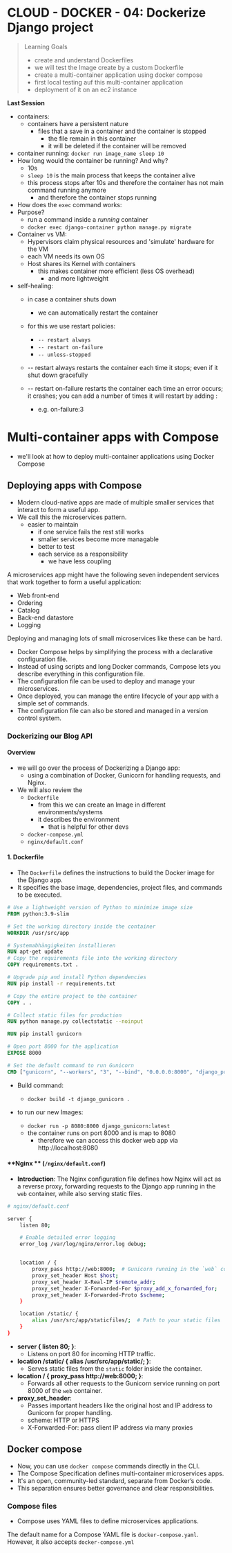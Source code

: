 # CLOUD - DOCKER - 04: Dockerize Django project

> Learning Goals
>- create and understand Dockerfiles
>- we will test the Image create by a custom Dockerfile
>- create a multi-container application using docker compose
>- first local testing auf this multi-container application
>- deployment of it on an ec2 instance


**Last Session**

- containers:
    - containers have a persistent nature
        - files that a save in a container and the container is stopped
            - the file remain in this container
            - it will be deleted if the container will be removed
- container running: `docker run image_name sleep 10`
- How long would the container be running? And why?
    - 10s
    - `sleep 10` is the main process that keeps the container alive
    - this process stops after 10s and therefore the container has not main command running anymore
        - and therefore the container stops running
- How does the `exec` command works:
- Purpose? 
    - run a command inside a *running* container
    - `docker exec django-container python manage.py migrate` 
- Container vs VM:
    - Hypervisors claim physical resources and 'simulate' hardware for the VM
    - each VM needs its own OS
    - Host shares its Kernel with containers
        - this makes container more efficient (less OS overhead)
            - and more lightweight
- self-healing:
    - in case a container shuts down
        - we can automatically restart the container
    - for this we use restart policies:
        - `-- restart always`
        - `-- restart on-failure`
        - `-- unless-stopped`


    - -- restart always restarts the container each time it stops; even if it shut down gracefully
    - -- restart on-failure restarts the container each time an error occurs; it crashes; you can add a number of times it will restart by adding :<num>
        - e.g. on-failure:3


# Multi-container apps with Compose

- we'll look at how to deploy multi-container applications using Docker Compose

## Deploying apps with Compose

- Modern cloud-native apps are made of multiple smaller services that interact to form a useful app.
- We call this the microservices pattern.
    - easier to maintain
        - if one service fails the rest still works
        - smaller services become more managable
        - better to test
        - each service as a responsibility
            - we have less coupling

A microservices app might have the following seven independent services that work together to form a useful application:

- Web front-end
- Ordering
- Catalog
- Back-end datastore
- Logging

Deploying and managing lots of small microservices like these can be hard.

- Docker Compose helps by simplifying the process with a declarative configuration file.
- Instead of using scripts and long Docker commands, Compose lets you describe everything in this configuration file.
- The configuration file can be used to deploy and manage your microservices.
- Once deployed, you can manage the entire lifecycle of your app with a simple set of commands.
- The configuration file can also be stored and managed in a version control system.

### Dockerizing our Blog API

#### Overview
- we will go over the process of Dockerizing a Django app:
    - using a combination of Docker, Gunicorn for handling requests, and Nginx.
- We will also review the
    - `Dockerfile`
        - from this we can create an Image in different environments/systems
        - it describes the environment
            - that is helpful for other devs
    - `docker-compose.yml`
    - `nginx/default.conf`


#### 1. **Dockerfile**
- The `Dockerfile` defines the instructions to build the Docker image for the Django app. 
- It specifies the base image, dependencies, project files, and commands to be executed.

```Dockerfile
# Use a lightweight version of Python to minimize image size
FROM python:3.9-slim  

# Set the working directory inside the container
WORKDIR /usr/src/app  

# Systemabhängigkeiten installieren
RUN apt-get update
# Copy the requirements file into the working directory
COPY requirements.txt .  

# Upgrade pip and install Python dependencies
RUN pip install -r requirements.txt  

# Copy the entire project to the container
COPY . . 

# Collect static files for production
RUN python manage.py collectstatic --noinput  

RUN pip install gunicorn

# Open port 8000 for the application
EXPOSE 8000  

# Set the default command to run Gunicorn
CMD ["gunicorn", "--workers", "3", "--bind", "0.0.0.0:8000", "django_project.wsgi:application"]

``` 
- Build command:
    - `docker build -t django_gunicorn .`

- to run our new Images:
    - `docker run -p 8080:8000 django_gunicorn:latest`
    - the container runs on port 8000 and is map to 8080
        - therefore we can access this docker web app via http://localhost:8080

#### **Nginx ** (`/nginx/default.conf`)
   - **Introduction**: The Nginx configuration file defines how Nginx will act as a reverse proxy, forwarding requests to the Django app running in the `web` container, while also serving static files.

```bash
# nginx/default.conf

server {
    listen 80;

    # Enable detailed error logging
    error_log /var/log/nginx/error.log debug;


    location / {
        proxy_pass http://web:8000;  # Gunicorn running in the `web` container
        proxy_set_header Host $host;
        proxy_set_header X-Real-IP $remote_addr;
        proxy_set_header X-Forwarded-For $proxy_add_x_forwarded_for;
        proxy_set_header X-Forwarded-Proto $scheme;
    }

    location /static/ {
        alias /usr/src/app/staticfiles/;  # Path to your static files
    }
}
```

- **server { listen 80; }**: 
    - Listens on port 80 for incoming HTTP traffic.
- **location /static/ { alias /usr/src/app/static/; }**: 
    - Serves static files from the `static` folder inside the container.
- **location / { proxy_pass http://web:8000; }**: 
    - Forwards all other requests to the Gunicorn service running on port 8000 of the `web` container.
- **proxy_set_header**: 
    - Passes important headers like the original host and IP address to Gunicorn for proper handling.
    - scheme: HTTP or HTTPS
    - X-Forwarded-For: pass client IP address via many proxies

## Docker compose

- Now, you can use `docker compose` commands directly in the CLI.
- The Compose Specification defines multi-container microservices apps.  
- It's an open, community-led standard, separate from Docker’s code.
- This separation ensures better governance and clear responsibilities. 


### Compose files

- Compose uses YAML files to define microservices applications.

The default name for a Compose YAML file is `docker-compose.yaml`. However, it also accepts `docker-compose.yml`


